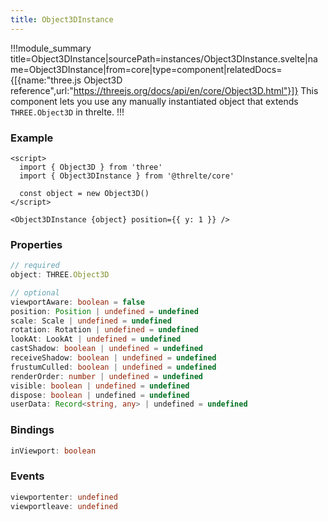 ```yaml
---
title: Object3DInstance
---
```


!!!module_summary title=Object3DInstance|sourcePath=instances/Object3DInstance.svelte|name=Object3DInstance|from=core|type=component|relatedDocs={[{name:"three.js Object3D reference",url:"https://threejs.org/docs/api/en/core/Object3D.html"}]}
This component lets you use any manually instantiated object that extends `THREE.Object3D` in threlte.
!!!

### Example <!-- omit in toc -->

```svelte
<script>
  import { Object3D } from 'three'
  import { Object3DInstance } from '@threlte/core'

  const object = new Object3D()
</script>

<Object3DInstance {object} position={{ y: 1 }} />
```

### Properties <!-- omit in toc -->

```ts
// required
object: THREE.Object3D

// optional
viewportAware: boolean = false
position: Position | undefined = undefined
scale: Scale | undefined = undefined
rotation: Rotation | undefined = undefined
lookAt: LookAt | undefined = undefined
castShadow: boolean | undefined = undefined
receiveShadow: boolean | undefined = undefined
frustumCulled: boolean | undefined = undefined
renderOrder: number | undefined = undefined
visible: boolean | undefined = undefined
dispose: boolean | undefined = undefined
userData: Record<string, any> | undefined = undefined
```

### Bindings <!-- omit in toc -->

```ts
inViewport: boolean
```

### Events <!-- omit in toc -->

```ts
viewportenter: undefined
viewportleave: undefined
```
